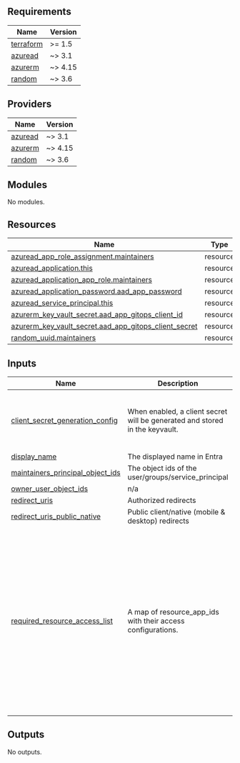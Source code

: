 <!-- BEGIN_TF_DOCS -->
## Requirements

| Name | Version |
|------|---------|
| <a name="requirement_terraform"></a> [terraform](#requirement\_terraform) | >= 1.5 |
| <a name="requirement_azuread"></a> [azuread](#requirement\_azuread) | ~> 3.1 |
| <a name="requirement_azurerm"></a> [azurerm](#requirement\_azurerm) | ~> 4.15 |
| <a name="requirement_random"></a> [random](#requirement\_random) | ~> 3.6 |

## Providers

| Name | Version |
|------|---------|
| <a name="provider_azuread"></a> [azuread](#provider\_azuread) | ~> 3.1 |
| <a name="provider_azurerm"></a> [azurerm](#provider\_azurerm) | ~> 4.15 |
| <a name="provider_random"></a> [random](#provider\_random) | ~> 3.6 |

## Modules

No modules.

## Resources

| Name | Type |
|------|------|
| [azuread_app_role_assignment.maintainers](https://registry.terraform.io/providers/hashicorp/azuread/latest/docs/resources/app_role_assignment) | resource |
| [azuread_application.this](https://registry.terraform.io/providers/hashicorp/azuread/latest/docs/resources/application) | resource |
| [azuread_application_app_role.maintainers](https://registry.terraform.io/providers/hashicorp/azuread/latest/docs/resources/application_app_role) | resource |
| [azuread_application_password.aad_app_password](https://registry.terraform.io/providers/hashicorp/azuread/latest/docs/resources/application_password) | resource |
| [azuread_service_principal.this](https://registry.terraform.io/providers/hashicorp/azuread/latest/docs/resources/service_principal) | resource |
| [azurerm_key_vault_secret.aad_app_gitops_client_id](https://registry.terraform.io/providers/hashicorp/azurerm/latest/docs/resources/key_vault_secret) | resource |
| [azurerm_key_vault_secret.aad_app_gitops_client_secret](https://registry.terraform.io/providers/hashicorp/azurerm/latest/docs/resources/key_vault_secret) | resource |
| [random_uuid.maintainers](https://registry.terraform.io/providers/hashicorp/random/latest/docs/resources/uuid) | resource |

## Inputs

| Name | Description | Type | Default | Required |
|------|-------------|------|---------|:--------:|
| <a name="input_client_secret_generation_config"></a> [client\_secret\_generation\_config](#input\_client\_secret\_generation\_config) | When enabled, a client secret will be generated and stored in the keyvault. | <pre>object({<br/>    enabled     = bool<br/>    keyvault_id = optional(string)<br/>    secret_name = optional(string, "entra-app-client-secret")<br/>  })</pre> | <pre>{<br/>  "enabled": false<br/>}</pre> | no |
| <a name="input_display_name"></a> [display\_name](#input\_display\_name) | The displayed name in Entra | `string` | n/a | yes |
| <a name="input_maintainers_principal_object_ids"></a> [maintainers\_principal\_object\_ids](#input\_maintainers\_principal\_object\_ids) | The object ids of the user/groups/service\_principal | `list(string)` | n/a | yes |
| <a name="input_owner_user_object_ids"></a> [owner\_user\_object\_ids](#input\_owner\_user\_object\_ids) | n/a | `list(string)` | `[]` | no |
| <a name="input_redirect_uris"></a> [redirect\_uris](#input\_redirect\_uris) | Authorized redirects | `list(string)` | `[]` | no |
| <a name="input_redirect_uris_public_native"></a> [redirect\_uris\_public\_native](#input\_redirect\_uris\_public\_native) | Public client/native (mobile & desktop) redirects | `list(string)` | `[]` | no |
| <a name="input_required_resource_access_list"></a> [required\_resource\_access\_list](#input\_required\_resource\_access\_list) | A map of resource\_app\_ids with their access configurations. | <pre>map(list(object({<br/>    id   = string<br/>    type = string<br/>  })))</pre> | <pre>{<br/>  "00000003-0000-0000-c000-000000000000": [<br/>    {<br/>      "id": "14dad69e-099b-42c9-810b-d002981feec1",<br/>      "type": "Scope"<br/>    },<br/>    {<br/>      "id": "e1fe6dd8-ba31-4d61-89e7-88639da4683d",<br/>      "type": "Scope"<br/>    },<br/>    {<br/>      "id": "37f7f235-527c-4136-accd-4a02d197296e",<br/>      "type": "Scope"<br/>    },<br/>    {<br/>      "id": "64a6cdd6-aab1-4aaf-94b8-3cc8405e90d0",<br/>      "type": "Scope"<br/>    }<br/>  ]<br/>}</pre> | no |

## Outputs

No outputs.
<!-- END_TF_DOCS -->
